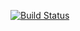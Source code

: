 [![Build Status](https://travis-ci.org/IdrilSun/CSE110Lab5.svg?branch=master)](https://travis-ci.org/IdrilSun/CSE110Lab5)

